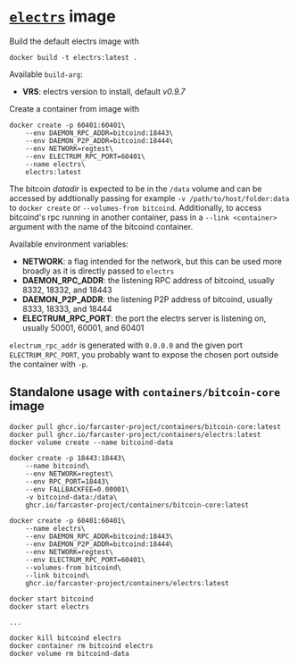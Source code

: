 # [`electrs`](https://github.com/romanz/electrs) image

Build the default electrs image with

```
docker build -t electrs:latest .
```

Available `build-arg`:

- **VRS**: electrs version to install, default _v0.9.7_

Create a container from image with

```
docker create -p 60401:60401\
    --env DAEMON_RPC_ADDR=bitcoind:18443\
    --env DAEMON_P2P_ADDR=bitcoind:18444\
    --env NETWORK=regtest\
    --env ELECTRUM_RPC_PORT=60401\
    --name electrs\
    electrs:latest
```

The bitcoin _datadir_ is expected to be in the `/data` volume and can be accessed by addtionally passing for example `-v /path/to/host/folder:data` to `docker create` or `--volumes-from bitcoind`. Additionally, to access bitcoind's rpc running in another container, pass in a `--link <container>` argument with the name of the bitcoind container.

Available environment variables:

- **NETWORK**: a flag intended for the network, but this can be used more broadly as it is directly passed to `electrs`
- **DAEMON_RPC_ADDR**: the listening RPC address of bitcoind, usually 8332, 18332, and 18443
- **DAEMON_P2P_ADDR**: the listening P2P address of bitcoind, usually 8333, 18333, and 18444
- **ELECTRUM_RPC_PORT**: the port the electrs server is listening on, usually 50001, 60001, and 60401

`electrum_rpc_addr` is generated with `0.0.0.0` and the given port `ELECTRUM_RPC_PORT`, you probably want to expose the chosen port outside the container with `-p`.

## Standalone usage with `containers/bitcoin-core` image

```
docker pull ghcr.io/farcaster-project/containers/bitcoin-core:latest
docker pull ghcr.io/farcaster-project/containers/electrs:latest
docker volume create --name bitcoind-data

docker create -p 18443:18443\
    --name bitcoind\
    --env NETWORK=regtest\
    --env RPC_PORT=18443\
    --env FALLBACKFEE=0.00001\
    -v bitcoind-data:/data\
    ghcr.io/farcaster-project/containers/bitcoin-core:latest

docker create -p 60401:60401\
    --name electrs\
    --env DAEMON_RPC_ADDR=bitcoind:18443\
    --env DAEMON_P2P_ADDR=bitcoind:18444\
    --env NETWORK=regtest\
    --env ELECTRUM_RPC_PORT=60401\
    --volumes-from bitcoind\
    --link bitcoind\
    ghcr.io/farcaster-project/containers/electrs:latest

docker start bitcoind
docker start electrs

...

docker kill bitcoind electrs
docker container rm bitcoind electrs
docker volume rm bitcoind-data
```

